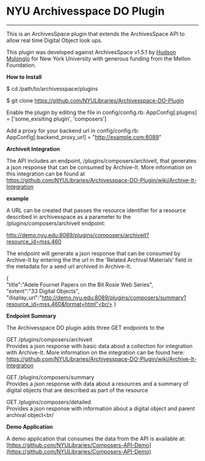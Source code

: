 # NYU Archivesspace DO Plugin
***


This is an ArchivesSpace plugin that extends the ArchivesSpace API to allow real time Digital Object look ups.

This plugin was developed against ArchivesSpace v1.5.1 by [Hudson Molonglo](https://github.com/hudmol/composers) for New York University with generous funding from the Mellon Foundation.

**How to Install**

$ cd /path/to/archivesspace/plugins

$ git clone https://github.com/NYULibraries/Archivesspace-DO-Plugin

Enable the plugin by editing the file in config/config.rb: AppConfig[:plugins] = ['some_exisiting plugin', 'composers']

Add a proxy for your backend url in config/config.rb: AppConfig[:backend_proxy_url] = "http://example.com:8089"

**Archiveit Integration**

The API includes an endpoint, /plugins/composers/archiveit, that generates a json response that can be consumed by Archive-It. More information on this integration can be found at https://github.com/NYULibraries/Archivesspace-DO-Plugin/wiki/Archive-It-Integration 

**example**

A URL can be created that passes the resource identifier for a resource described in archivesspace as a parameter to the /plugins/composers/archiveit endpoint:

http://demo.nyu.edu:8089/plugins/composers/archiveit?resource_id=mss.460

The endpoint will generate a json response that can be consumed by Archive-It by entering the the url in the 'Related Archival Materials' field in the metadata for a seed url archived in Archive-It. 

{ <br/> 
  "title":"Adele Fournet Papers on the Bit Rosie Web Series",<br/>
  "extent":"33 Digital Objects",<br/>
  "display_url":"http://demo.nyu.edu:8089/plugins/composers/summary?resource_id=mss.460&format=html"<br/>
}<br/>

**Endpoint Summary**

The Archivesspace DO plugin adds three GET endpoints to the 

GET /plugins/composers/archiveit<br/>
Provides a json response with basic data about a collection for integration with Archive-It. More information on the integration can be found here: https://github.com/NYULibraries/Archivesspace-DO-Plugin/wiki/Archive-It-Integration<br/>

GET /plugins/composers/summary<br/>
Provides a json response with data about a resources and a summary of digital objects that are described as part of the resource<br/>

GET /plugins/composers/detailed<br/>
Provides a json response with information about a digital object and parent archival object<br/

**Demo Application**

A demo application that consumes the data from the API is available at: [https://github.com/NYULibraries/Composers-API-Demo](https://github.com/NYULibraries/Composers-API-Demo)
